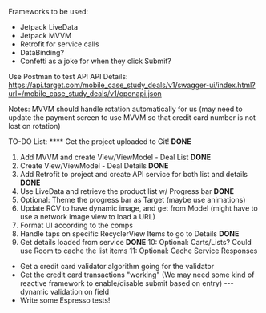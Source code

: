 
Frameworks to be used:
* Jetpack LiveData
* Jetpack MVVM
* Retrofit for service calls
* DataBinding?
* Confetti as a joke for when they click Submit?

Use Postman to test API
API Details: https://api.target.com/mobile_case_study_deals/v1/swagger-ui/index.html?url=/mobile_case_study_deals/v1/openapi.json

Notes: 
MVVM should handle rotation automatically for us (may need to update the payment screen to use MVVM so that credit card number is not lost on rotation)

TO-DO List:
**** Get the project uploaded to Git! **DONE**
1. Add MVVM and create View/ViewModel - Deal List   **DONE**
2. Create View/ViewModel - Deal Details **DONE**
3. Add Retrofit to project and create API service for both list and details **DONE**
4. Use LiveData and retrieve the product list w/ Progress bar   **DONE**
5. Optional: Theme the progress bar as Target (maybe use animations)
6. Update RCV to have dynamic image, and get from Model (might have to use a network image view to load a URL)
7. Format UI according to the comps
8. Handle taps on specific RecyclerView Items to go to Details **DONE**
9. Get details loaded from service **DONE**
10: Optional: Carts/Lists? Could use Room to cache the list items
11: Optional: Cache Service Responses

- Get a credit card validator algorithm going for the validator
- Get the credit card transactions "working" (We may need some kind of reactive framework to enable/disable submit based on entry)
--- dynamic validation on field
- Write some Espresso tests! 